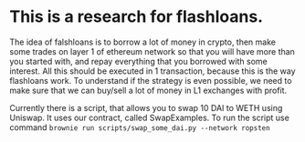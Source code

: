# This is a research for flashloans.

The idea of falshloans is to borrow a lot of money in crypto, then make some trades on layer 1 of ethereum network so that you will have more than you started with, and repay everything that you borrowed with some interest. All this should be executed in 1 transaction, because this is the way flashloans work. To understand if the strategy is even possible, we need to make sure that we can buy/sell a lot of money in L1 exchanges with profit.

Currently there is a script, that allows you to swap 10 DAI to WETH using Uniswap. It uses our contract, called SwapExamples. To run the script use command `brownie run scripts/swap_some_dai.py --network ropsten`